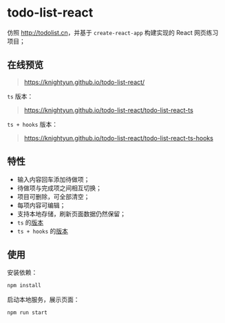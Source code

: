 # todo-list-react

仿照 <http://todolist.cn>，并基于 `create-react-app` 构建实现的 React 网页练习项目；

## 在线预览
> <https://knightyun.github.io/todo-list-react/>

`ts` 版本：
> <https://knightyun.github.io/todo-list-react/todo-list-react-ts>

`ts + hooks` 版本：
> <https://knightyun.github.io/todo-list-react/todo-list-react-ts-hooks>

## 特性

- 输入内容回车添加待做项；
- 待做项与完成项之间相互切换；
- 项目可删除，可全部清空；
- 每项内容可编辑；
- 支持本地存储，刷新页面数据仍然保留；
- `ts` 的[版本](./packages/todo-list-react-ts)
- `ts + hooks` 的[版本](./packages/todo-list-react-ts-hooks)

## 使用

安装依赖：
```sh
npm install
```

启动本地服务，展示页面：
```sh
npm run start
```